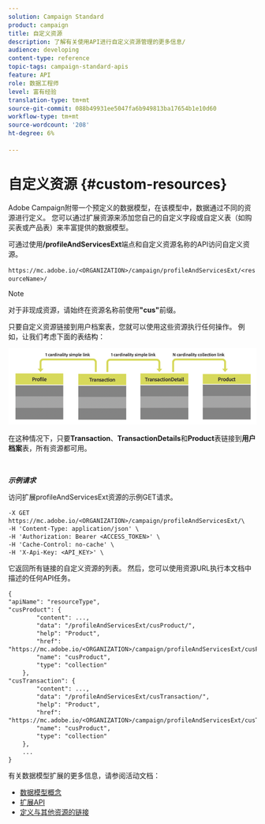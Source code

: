 ```yaml
---
solution: Campaign Standard
product: campaign
title: 自定义资源
description: 了解有关使用API进行自定义资源管理的更多信息/
audience: developing
content-type: reference
topic-tags: campaign-standard-apis
feature: API
role: 数据工程师
level: 富有经验
translation-type: tm+mt
source-git-commit: 088b49931ee5047fa6b949813ba17654b1e10d60
workflow-type: tm+mt
source-wordcount: '208'
ht-degree: 6%

---
```



# 自定义资源 {#custom-resources}

Adobe Campaign附带一个预定义的数据模型，在该模型中，数据通过不同的资源进行定义。 您可以通过扩展资源来添加您自己的自定义字段或自定义表（如购买表或产品表）来丰富提供的数据模型。

可通过使用&#x200B;**/profileAndServicesExt**&#x200B;端点和自定义资源名称的API访问自定义资源。

`https://mc.adobe.io/<ORGANIZATION>/campaign/profileAndServicesExt/<resourceName>/`

>[!NOTE]
>
>对于非现成资源，请始终在资源名称前使用<b>&quot;cus&quot;</b>前缀。

只要自定义资源链接到用户档案表，您就可以使用这些资源执行任何操作。 例如，让我们考虑下面的表结构：

![替换文本](assets/cusresources.png)

在这种情况下，只要&#x200B;**Transaction**、**TransactionDetails**&#x200B;和&#x200B;**Product**&#x200B;表链接到&#x200B;**用户档案**&#x200B;表，所有资源都可用。

<br/>

***示例请求***

访问扩展profileAndServicesExt资源的示例GET请求。

```
-X GET https://mc.adobe.io/<ORGANIZATION>/campaign/profileAndServicesExt/\
-H 'Content-Type: application/json' \
-H 'Authorization: Bearer <ACCESS_TOKEN>' \
-H 'Cache-Control: no-cache' \
-H 'X-Api-Key: <API_KEY>' \
```

它返回所有链接的自定义资源的列表。 然后，您可以使用资源URL执行本文档中描述的任何API任务。

```
{
"apiName": "resourceType",
"cusProduct": {
        "content": ...,
        "data": "/profileAndServicesExt/cusProduct/",
        "help": "Product",
        "href": "https://mc.adobe.io/<ORGANIZATION>/campaign/profileAndServicesExt/cusProduct/metadata",
        "name": "cusProduct",
        "type": "collection"
    },
"cusTransaction": {
        "content": ...,
        "data": "/profileAndServicesExt/cusTransaction/",
        "help": "Product",
        "href": "https://mc.adobe.io/<ORGANIZATION>/campaign/profileAndServicesExt/cusTransaction/metadata",
        "name": "cusProduct",
        "type": "collection"
    },
    ...
}
```

有关数据模型扩展的更多信息，请参阅活动文档：

* [数据模型概念](../../developing/using/data-model-concepts.md)
* [扩展API](../../developing/using/about-extending-the-api.md)
* [定义与其他资源的链接](https://helpx.adobe.com/campaign/standard/developing/using/configuring-the-resource-s-data-structure.html#defining-links-with-other-resources)

